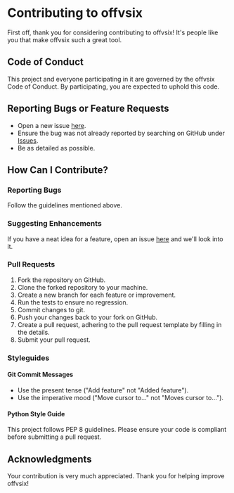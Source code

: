 # Contributing to offvsix

First off, thank you for considering contributing to offvsix! It's people like you that make offvsix such a great tool.

## Code of Conduct

This project and everyone participating in it are governed by the offvsix Code of Conduct. By participating, you are expected to uphold this code.

## Reporting Bugs or Feature Requests

- Open a new issue [here](https://github.com/gni/offvsix/issues/new).
- Ensure the bug was not already reported by searching on GitHub under [Issues](https://github.com/gni/offvsix/issues).
- Be as detailed as possible.

## How Can I Contribute?

### Reporting Bugs

Follow the guidelines mentioned above.

### Suggesting Enhancements

If you have a neat idea for a feature, open an issue [here](https://github.com/gni/offvsix/issues/new) and we'll look into it.

### Pull Requests

1. Fork the repository on GitHub.
2. Clone the forked repository to your machine.
3. Create a new branch for each feature or improvement.
4. Run the tests to ensure no regression.
5. Commit changes to git.
6. Push your changes back to your fork on GitHub.
7. Create a pull request, adhering to the pull request template by filling in the details.
8. Submit your pull request.

### Styleguides

#### Git Commit Messages

- Use the present tense ("Add feature" not "Added feature").
- Use the imperative mood ("Move cursor to..." not "Moves cursor to...").

#### Python Style Guide

This project follows PEP 8 guidelines. Please ensure your code is compliant before submitting a pull request.

## Acknowledgments

Your contribution is very much appreciated. Thank you for helping improve offvsix!
